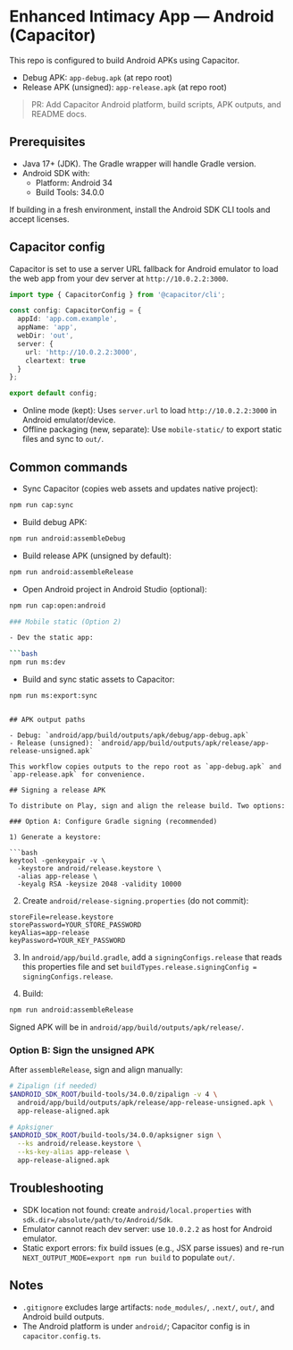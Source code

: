 # Enhanced Intimacy App — Android (Capacitor)

This repo is configured to build Android APKs using Capacitor.

- Debug APK: `app-debug.apk` (at repo root)
- Release APK (unsigned): `app-release.apk` (at repo root)

> PR: Add Capacitor Android platform, build scripts, APK outputs, and README docs.

## Prerequisites

- Java 17+ (JDK). The Gradle wrapper will handle Gradle version.
- Android SDK with:
  - Platform: Android 34
  - Build Tools: 34.0.0

If building in a fresh environment, install the Android SDK CLI tools and accept licenses.

## Capacitor config

Capacitor is set to use a server URL fallback for Android emulator to load the web app from your dev server at `http://10.0.2.2:3000`.

```1:12:capacitor.config.ts
import type { CapacitorConfig } from '@capacitor/cli';

const config: CapacitorConfig = {
  appId: 'app.com.example',
  appName: 'app',
  webDir: 'out',
  server: {
    url: 'http://10.0.2.2:3000',
    cleartext: true
  }
};

export default config;
```

- Online mode (kept): Uses `server.url` to load `http://10.0.2.2:3000` in Android emulator/device.
- Offline packaging (new, separate): Use `mobile-static/` to export static files and sync to `out/`.

## Common commands

- Sync Capacitor (copies web assets and updates native project):

```bash
npm run cap:sync
```

- Build debug APK:

```bash
npm run android:assembleDebug
```

- Build release APK (unsigned by default):

```bash
npm run android:assembleRelease
```

- Open Android project in Android Studio (optional):

```bash
npm run cap:open:android

### Mobile static (Option 2)

- Dev the static app:

```bash
npm run ms:dev
```

- Build and sync static assets to Capacitor:

```bash
npm run ms:export:sync
```
```

## APK output paths

- Debug: `android/app/build/outputs/apk/debug/app-debug.apk`
- Release (unsigned): `android/app/build/outputs/apk/release/app-release-unsigned.apk`

This workflow copies outputs to the repo root as `app-debug.apk` and `app-release.apk` for convenience.

## Signing a release APK

To distribute on Play, sign and align the release build. Two options:

### Option A: Configure Gradle signing (recommended)

1) Generate a keystore:

```bash
keytool -genkeypair -v \
  -keystore android/release.keystore \
  -alias app-release \
  -keyalg RSA -keysize 2048 -validity 10000
```

2) Create `android/release-signing.properties` (do not commit):

```properties
storeFile=release.keystore
storePassword=YOUR_STORE_PASSWORD
keyAlias=app-release
keyPassword=YOUR_KEY_PASSWORD
```

3) In `android/app/build.gradle`, add a `signingConfigs.release` that reads this properties file and set `buildTypes.release.signingConfig = signingConfigs.release`.

4) Build:

```bash
npm run android:assembleRelease
```

Signed APK will be in `android/app/build/outputs/apk/release/`.

### Option B: Sign the unsigned APK

After `assembleRelease`, sign and align manually:

```bash
# Zipalign (if needed)
$ANDROID_SDK_ROOT/build-tools/34.0.0/zipalign -v 4 \
  android/app/build/outputs/apk/release/app-release-unsigned.apk \
  app-release-aligned.apk

# Apksigner
$ANDROID_SDK_ROOT/build-tools/34.0.0/apksigner sign \
  --ks android/release.keystore \
  --ks-key-alias app-release \
  app-release-aligned.apk
```

## Troubleshooting

- SDK location not found: create `android/local.properties` with `sdk.dir=/absolute/path/to/Android/Sdk`.
- Emulator cannot reach dev server: use `10.0.2.2` as host for Android emulator.
- Static export errors: fix build issues (e.g., JSX parse issues) and re-run `NEXT_OUTPUT_MODE=export npm run build` to populate `out/`.

## Notes

- `.gitignore` excludes large artifacts: `node_modules/`, `.next/`, `out/`, and Android build outputs.
- The Android platform is under `android/`; Capacitor config is in `capacitor.config.ts`.